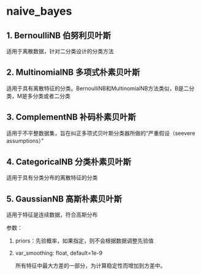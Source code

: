 # naive_bayes

## 1. BernoulliNB 伯努利贝叶斯

适用于离散数据，针对二分类设计的分类方法

## 2. MultinomialNB 多项式朴素贝叶斯

适用于具有离散特征的分类。BernoulliNB和MultinomialNB方法类似，B是二分类，M是多分类或者二分类

## 3. ComplementNB 补码朴素贝叶斯

适用于不平整数据集，旨在纠正多项式贝叶斯分类器所做的“严重假设（seevere assumptions）”

## 4. CategoricalNB 分类朴素贝叶斯

适用于具有分类分布的离散特征的分类

## 5. GaussianNB 高斯朴素贝叶斯

适用于特征是连续数据，符合高斯分布

参数：

1. priors：先验概率，如果指定，则不会根据数据调整先验值
2. var_smoothing: float, default=1e-9
    
    所有特征中最大方差的一部分，为计算稳定性而增加到方差中。 